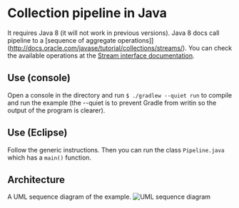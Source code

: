 # Collection pipeline in Java
It requires Java 8 (it will not work in previous versions). Java 8 docs call pipeline to a [sequence of aggregate operations]](http://docs.oracle.com/javase/tutorial/collections/streams/). You can check the available operations at the [Stream interface documentation](http://docs.oracle.com/javase/8/docs/api/java/util/stream/Stream.html).

## Use (console)
Open a console in the directory and run `$ ./gradlew --quiet run` to compile and run the example (the --quiet is to prevent Gradle from writin so the output of the program is clearer).

## Use (Eclipse)
Follow the generic instructions. Then you can run the class `Pipeline.java` which has a `main()` function.

## Architecture
A UML sequence diagram of the example.
![UML sequence diagram](https://rbejar.github.io/images/arqs_collpipeline_Java.png)
